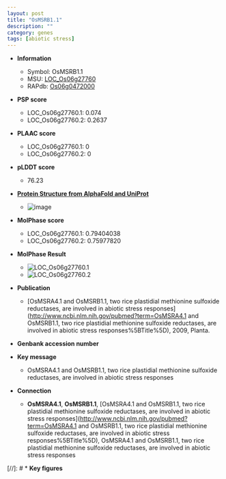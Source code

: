 ```yaml
---
layout: post
title: "OsMSRB1.1"
description: ""
category: genes
tags: [abiotic stress]
---
```


* **Information**  
    + Symbol: OsMSRB1.1  
    + MSU: [LOC_Os06g27760](http://rice.plantbiology.msu.edu/cgi-bin/ORF_infopage.cgi?orf=LOC_Os06g27760)  
    + RAPdb: [Os06g0472000](http://rapdb.dna.affrc.go.jp/viewer/gbrowse_details/irgsp1?name=Os06g0472000)  

* **PSP score**  
    + LOC_Os06g27760.1: 0.074 
    + LOC_Os06g27760.2: 0.2637 

* **PLAAC score**  
    + LOC_Os06g27760.1: 0 
    + LOC_Os06g27760.2: 0 

* **pLDDT score**
    + 76.23

* **[Protein Structure from AlphaFold and UniProt](https://www.uniprot.org/uniprotkb/Q0DC89/entry#structure)**
    + ![image](https://ricepsp.github.io/images/Q0/AF-Q0DC89-F1.png)

* **MolPhase score**
    + LOC_Os06g27760.1: 0.79404038
    + LOC_Os06g27760.2: 0.75977820

* **MolPhase Result**
    + ![LOC_Os06g27760.1](https://304243504.github.io/Pictures/LOC_Os06g/LOC_Os06g27760.1.png)
    + ![LOC_Os06g27760.2](https://304243504.github.io/Pictures/LOC_Os06g/LOC_Os06g27760.2.png)

* **Publication**  
    + [OsMSRA4.1 and OsMSRB1.1, two rice plastidial methionine sulfoxide reductases, are involved in abiotic stress responses](http://www.ncbi.nlm.nih.gov/pubmed?term=OsMSRA4.1 and OsMSRB1.1, two rice plastidial methionine sulfoxide reductases, are involved in abiotic stress responses%5BTitle%5D), 2009, Planta.

* **Genbank accession number**  

* **Key message**  
    + OsMSRA4.1 and OsMSRB1.1, two rice plastidial methionine sulfoxide reductases, are involved in abiotic stress responses

* **Connection**  
    + __OsMSRA4.1__, __OsMSRB1.1__, [OsMSRA4.1 and OsMSRB1.1, two rice plastidial methionine sulfoxide reductases, are involved in abiotic stress responses](http://www.ncbi.nlm.nih.gov/pubmed?term=OsMSRA4.1 and OsMSRB1.1, two rice plastidial methionine sulfoxide reductases, are involved in abiotic stress responses%5BTitle%5D), OsMSRA4.1 and OsMSRB1.1, two rice plastidial methionine sulfoxide reductases, are involved in abiotic stress responses

[//]: # * **Key figures**  


